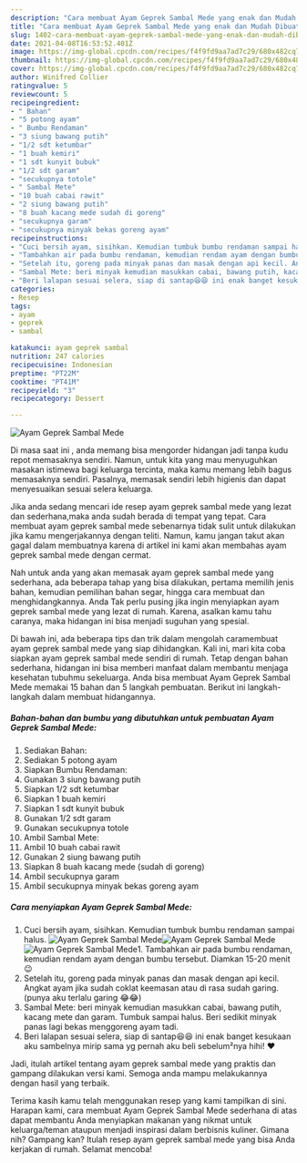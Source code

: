 ```yaml
---
description: "Cara membuat Ayam Geprek Sambal Mede yang enak dan Mudah Dibuat"
title: "Cara membuat Ayam Geprek Sambal Mede yang enak dan Mudah Dibuat"
slug: 1402-cara-membuat-ayam-geprek-sambal-mede-yang-enak-dan-mudah-dibuat
date: 2021-04-08T16:53:52.401Z
image: https://img-global.cpcdn.com/recipes/f4f9fd9aa7ad7c29/680x482cq70/ayam-geprek-sambal-mede-foto-resep-utama.jpg
thumbnail: https://img-global.cpcdn.com/recipes/f4f9fd9aa7ad7c29/680x482cq70/ayam-geprek-sambal-mede-foto-resep-utama.jpg
cover: https://img-global.cpcdn.com/recipes/f4f9fd9aa7ad7c29/680x482cq70/ayam-geprek-sambal-mede-foto-resep-utama.jpg
author: Winifred Collier
ratingvalue: 5
reviewcount: 5
recipeingredient:
- " Bahan"
- "5 potong ayam"
- " Bumbu Rendaman"
- "3 siung bawang putih"
- "1/2 sdt ketumbar"
- "1 buah kemiri"
- "1 sdt kunyit bubuk"
- "1/2 sdt garam"
- "secukupnya totole"
- " Sambal Mete"
- "10 buah cabai rawit"
- "2 siung bawang putih"
- "8 buah kacang mede sudah di goreng"
- "secukupnya garam"
- "secukupnya minyak bekas goreng ayam"
recipeinstructions:
- "Cuci bersih ayam, sisihkan. Kemudian tumbuk bumbu rendaman sampai halus."
- "Tambahkan air pada bumbu rendaman, kemudian rendam ayam dengan bumbu tersebut. Diamkan 15-20 menit 😉"
- "Setelah itu, goreng pada minyak panas dan masak dengan api kecil. Angkat ayam jika sudah coklat keemasan atau di rasa sudah garing. (punya aku terlalu garing 😂😂)"
- "Sambal Mete: beri minyak kemudian masukkan cabai, bawang putih, kacang mete dan garam. Tumbuk sampai halus. Beri sedikit minyak panas lagi bekas menggoreng ayam tadi."
- "Beri lalapan sesuai selera, siap di santap😆😆 ini enak banget kesukaan aku sambelnya mirip sama yg pernah aku beli sebelum²nya hihi! ❤"
categories:
- Resep
tags:
- ayam
- geprek
- sambal

katakunci: ayam geprek sambal 
nutrition: 247 calories
recipecuisine: Indonesian
preptime: "PT22M"
cooktime: "PT41M"
recipeyield: "3"
recipecategory: Dessert

---
```



![Ayam Geprek Sambal Mede](https://img-global.cpcdn.com/recipes/f4f9fd9aa7ad7c29/680x482cq70/ayam-geprek-sambal-mede-foto-resep-utama.jpg)

Di masa  saat ini , anda memang bisa mengorder hidangan jadi tanpa kudu repot memasaknya sendiri. Namun, untuk kita yang mau menyuguhkan masakan istimewa bagi keluarga tercinta, maka kamu memang lebih bagus memasaknya sendiri. Pasalnya, memasak sendiri lebih higienis dan dapat menyesuaikan sesuai selera keluarga.

Jika anda sedang mencari ide resep ayam geprek sambal mede yang lezat dan sederhana,maka anda sudah berada di tempat yang tepat. Cara membuat ayam geprek sambal mede  sebenarnya tidak sulit untuk dilakukan jika kamu mengerjakannya dengan teliti. Namun, kamu jangan takut akan gagal dalam membuatnya 
karena di artikel ini kami akan membahas ayam geprek sambal mede dengan cermat.  



Nah untuk anda yang akan memasak ayam geprek sambal mede yang sederhana, ada beberapa tahap yang bisa dilakukan, pertama memilih jenis bahan, kemudian pemilihan bahan segar, hingga cara membuat dan menghidangkannya. Anda Tak perlu pusing jika ingin menyiapkan ayam geprek sambal mede yang lezat di rumah. Karena, asalkan kamu  tahu caranya, maka hidangan ini bisa menjadi suguhan yang spesial.

Di bawah ini, ada beberapa tips dan trik dalam mengolah caramembuat ayam geprek sambal mede yang siap dihidangkan. Kali ini, mari kita coba siapkan ayam geprek sambal mede sendiri di rumah. Tetap dengan bahan sederhana, hidangan ini bisa memberi manfaat dalam membantu menjaga kesehatan tubuhmu sekeluarga. Anda bisa membuat Ayam Geprek Sambal Mede memakai 15 bahan dan 5 langkah pembuatan. Berikut ini langkah-langkah dalam membuat hidangannya.

<!--inarticleads1-->

##### Bahan-bahan dan bumbu yang dibutuhkan untuk pembuatan Ayam Geprek Sambal Mede:

1. Sediakan  Bahan:
1. Sediakan 5 potong ayam
1. Siapkan  Bumbu Rendaman:
1. Gunakan 3 siung bawang putih
1. Siapkan 1/2 sdt ketumbar
1. Siapkan 1 buah kemiri
1. Siapkan 1 sdt kunyit bubuk
1. Gunakan 1/2 sdt garam
1. Gunakan secukupnya totole
1. Ambil  Sambal Mete:
1. Ambil 10 buah cabai rawit
1. Gunakan 2 siung bawang putih
1. Siapkan 8 buah kacang mede (sudah di goreng)
1. Ambil secukupnya garam
1. Ambil secukupnya minyak bekas goreng ayam




<!--inarticleads2-->

##### Cara menyiapkan Ayam Geprek Sambal Mede:

1. Cuci bersih ayam, sisihkan. Kemudian tumbuk bumbu rendaman sampai halus.
<img src="https://img-global.cpcdn.com/steps/94aac1682f7bf8db/160x128cq70/ayam-geprek-sambal-mede-langkah-memasak-1-foto.jpg" alt="Ayam Geprek Sambal Mede"><img src="https://img-global.cpcdn.com/steps/4c551c104be0fe50/160x128cq70/ayam-geprek-sambal-mede-langkah-memasak-1-foto.jpg" alt="Ayam Geprek Sambal Mede"><img src="https://img-global.cpcdn.com/steps/9e82e4e883a3af9e/160x128cq70/ayam-geprek-sambal-mede-langkah-memasak-1-foto.jpg" alt="Ayam Geprek Sambal Mede">1. Tambahkan air pada bumbu rendaman, kemudian rendam ayam dengan bumbu tersebut. Diamkan 15-20 menit 😉
1. Setelah itu, goreng pada minyak panas dan masak dengan api kecil. Angkat ayam jika sudah coklat keemasan atau di rasa sudah garing. (punya aku terlalu garing 😂😂)
1. Sambal Mete: beri minyak kemudian masukkan cabai, bawang putih, kacang mete dan garam. Tumbuk sampai halus. Beri sedikit minyak panas lagi bekas menggoreng ayam tadi.
1. Beri lalapan sesuai selera, siap di santap😆😆 ini enak banget kesukaan aku sambelnya mirip sama yg pernah aku beli sebelum²nya hihi! ❤




Jadi, itulah artikel tentang  ayam geprek sambal mede  yang praktis dan gampang dilakukan versi kami. Semoga anda mampu melakukannya dengan hasil yang terbaik. 

Terima kasih kamu telah menggunakan resep yang kami tampilkan di sini. Harapan kami, cara membuat  Ayam Geprek Sambal Mede sederhana di atas dapat membantu Anda menyiapkan makanan yang nikmat untuk keluarga/teman ataupun menjadi inspirasi dalam berbisnis kuliner. Gimana nih? Gampang kan? Itulah resep ayam geprek sambal mede yang bisa Anda kerjakan di rumah. Selamat mencoba!

